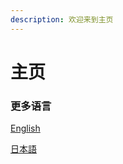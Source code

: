 ```yaml
---
description: 欢迎来到主页
---
```


# 主页

### 更多语言

[English](https://wiki.mcpe.ltd)

[日本語](https://wiki.mcpe.ltd/v/jp)

